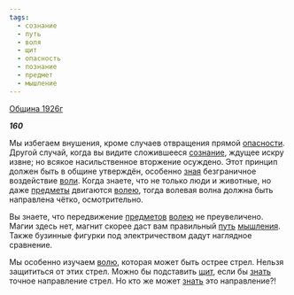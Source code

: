```yaml
---
tags:
  - сознание
  - путь
  - воля
  - щит
  - опасность
  - познание
  - предмет
  - мышление
---
```

[Община 1926г](https://127.0.0.1:4002/agni/1926)

___160___

Мы избегаем внушения, кроме случаев отвращения прямой [опасности](../../../tags/#опасность). Другой случай, когда вы видите сложившееся [сознание](../../../tags/#сознание), ждущее искру извне; но всякое насильственное вторжение осуждено. Этот принцип должен быть в общине утверждён, особенно [зная](../../../tags/#познание) безграничное воздействие [воли](../../../tags/#воля). Когда знаете, что не только люди и животные, но даже [предметы](../../../tags/#предмет) двигаются [волею](../../../tags/#воля), тогда волевая волна должна быть направлена чётко, осмотрительно.   

Вы знаете, что передвижение [предметов](../../../tags/#предмет) [волею](../../../tags/#воля) не преувеличено. Магии здесь нет, магнит скорее даст вам правильный [путь](../../../tags/#путь) [мышления](../../../tags/#мышление). Также бузинные фигурки под электричеством дадут наглядное сравнение.   

Мы особенно изучаем [волю](../../../tags/#воля), которая может быть острее стрел. Нельзя защититься от этих стрел. Можно бы подставить [щит](../../../tags/#щит), если бы [знать](../../../tags/#познание) точное направление стрел. Но кто же может [знать](../../../tags/#познание) это направление?!   

